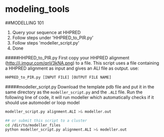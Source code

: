modeling_tools
==============

##MODELLING 101
1. Query your sequence at HHPRED
2. Follow steps under 'HHPRED_to_PIR.py'
3. Follow steps 'modeller_script.py'
4. Done


#####HHPRED_to_PIR.py
First copy your HHPRED alignment (http://i.imgur.com/qnV3kNA.png) to a file.
This script uses a file containing a HHPRED alignment as input and gives an ALI file as output.
use: 
```bash
HHPRED_to_PIR.py [INPUT FILE] [OUTPUT FILE NAME]
```

#####modeller_script.py
Download the template pdb file and put it in the same directory as the `modeller_script.py` and the `.ALI` file.
Run the following line of code, it will run modeller which automatically checks if it should use automodel or loop model

```bash
modeller_script.py alignment.ALI >& modeller.out

## or submit this script to a cluster
cd /dir/to/modeller_files
python modeller_script.py alignment.ALI >& modeller.out
```

